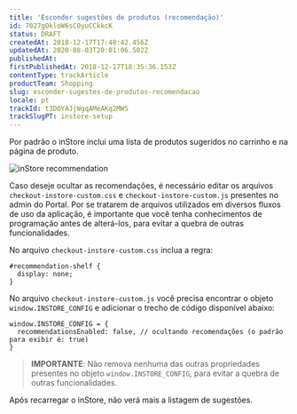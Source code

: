 ```yaml
---
title: 'Esconder sugestões de produtos (recomendação)'
id: 7027gOkloW6sC0yuCCkkcK
status: DRAFT
createdAt: 2018-12-17T17:48:42.456Z
updatedAt: 2020-08-03T20:01:06.502Z
publishedAt: 
firstPublishedAt: 2018-12-17T18:35:36.153Z
contentType: trackArticle
productTeam: Shopping
slug: esconder-sugestes-de-produtos-recomendacao
locale: pt
trackId: t3DOYAJjWgqAMeAKq2MWS
trackSlugPT: instore-setup
---
```


Por padrão o inStore inclui uma lista de produtos sugeridos no carrinho e na página de produto.

![inStore recommendation](//images.ctfassets.net/alneenqid6w5/5hN8l2xFTGMU4Gw8YGq0E8/dc9f7e8e4f02db0ae31dd50b08cacd31/inStore_recommendation.png)

Caso deseje ocultar as recomendações, é necessário editar os arquivos `checkout-instore-custom.css` e `checkout-instore-custom.js` presentes no admin do Portal. Por se tratarem de arquivos utilizados em diversos fluxos de uso da aplicação, é importante que você tenha conhecimentos de programação antes de alterá-los, para evitar a quebra de outras funcionalidades.

No arquivo `checkout-instore-custom.css` inclua a regra:

```
#recommendation-shelf {
  display: none;
}
```

No arquivo `checkout-instore-custom.js` você precisa encontrar o objeto `window.INSTORE_CONFIG` e adicionar o trecho de código disponível abaixo:

```
window.INSTORE_CONFIG = {
  recommendationsEnabled: false, // ocultando recomendações (o padrão para exibir é: true)
}
```

> __IMPORTANTE__: Não remova nenhuma das outras propriedades presentes no objeto `window.INSTORE_CONFIG`, para evitar a quebra de outras funcionalidades.
 
Após recarregar o inStore, não verá mais a listagem de sugestões.
